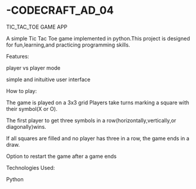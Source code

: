# -CODECRAFT_AD_04
TIC_TAC_TOE GAME APP

A simple Tic Tac Toe game implemented in python.This project is designed for fun,learning,and practicing programming skills.

Features:

player vs player mode

simple and inituitive user interface

How to play:

The game is played on a 3x3 grid Players take turns marking a square with their symbol(X or O).

The first player to get three symbols in a row(horizontally,vertically,or diagonally)wins.

If all squares are filled and no player has three in a row, the game ends in a draw.

Option to restart the game after a game ends

Technologies Used:

Python
